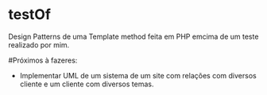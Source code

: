 # testOf
Design Patterns de uma Template method feita em PHP emcima de um teste realizado por mim.

#Próximos à fazeres:

 - Implementar UML de um sistema de um site com relações com diversos cliente e um cliente com diversos temas.
